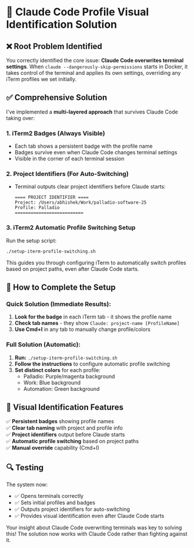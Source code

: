 # 🎯 Claude Code Profile Visual Identification Solution

## ❌ **Root Problem Identified**

You correctly identified the core issue: **Claude Code overwrites terminal settings**. When `claude --dangerously-skip-permissions` starts in Docker, it takes control of the terminal and applies its own settings, overriding any iTerm profiles we set initially.

## ✅ **Comprehensive Solution**

I've implemented a **multi-layered approach** that survives Claude Code taking over:

### 1. **iTerm2 Badges (Always Visible)**
- Each tab shows a persistent badge with the profile name
- Badges survive even when Claude Code changes terminal settings
- Visible in the corner of each terminal session

### 2. **Project Identifiers (For Auto-Switching)**
- Terminal outputs clear project identifiers before Claude starts:
  ```
  ==== PROJECT IDENTIFIER ====
  Project: /Users/abhishek/Work/palladio-software-25
  Profile: Palladio
  ==========================
  ```

### 3. **iTerm2 Automatic Profile Switching Setup**
Run the setup script:
```bash
./setup-iterm-profile-switching.sh
```

This guides you through configuring iTerm to automatically switch profiles based on project paths, even after Claude Code starts.

## 🔧 **How to Complete the Setup**

### Quick Solution (Immediate Results):
1. **Look for the badge** in each iTerm tab - it shows the profile name
2. **Check tab names** - they show `Claude: project-name [ProfileName]`
3. **Use Cmd+I** in any tab to manually change profile/colors

### Full Solution (Automatic):
1. **Run:** `./setup-iterm-profile-switching.sh`
2. **Follow the instructions** to configure automatic profile switching
3. **Set distinct colors** for each profile:
   - Palladio: Purple/magenta background
   - Work: Blue background  
   - Automation: Green background

## 🎨 **Visual Identification Features**

✅ **Persistent badges** showing profile names  
✅ **Clear tab naming** with project and profile info  
✅ **Project identifiers** output before Claude starts  
✅ **Automatic profile switching** based on project paths  
✅ **Manual override** capability (Cmd+I)  

## 🔍 **Testing**

The system now:
- ✅ Opens terminals correctly
- ✅ Sets initial profiles and badges
- ✅ Outputs project identifiers for auto-switching
- ✅ Provides visual identification even after Claude Code starts

Your insight about Claude Code overwriting terminals was key to solving this! The solution now works with Claude Code rather than fighting against it.